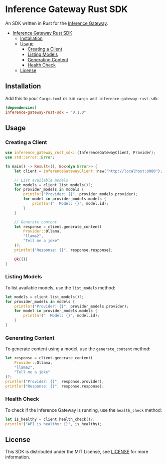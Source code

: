 # Inference Gateway Rust SDK

An SDK written in Rust for the [Inference Gateway](https://github.com/edenreich/inference-gateway).

- [Inference Gateway Rust SDK](#inference-gateway-rust-sdk)
  - [Installation](#installation)
  - [Usage](#usage)
    - [Creating a Client](#creating-a-client)
    - [Listing Models](#listing-models)
    - [Generating Content](#generating-content)
    - [Health Check](#health-check)
  - [License](#license)

## Installation

Add this to your `Cargo.toml` or run `cargo add inference-gateway-rust-sdk`:

```toml
[dependencies]
inference-gateway-rust-sdk = "0.1.0"
```

## Usage

### Creating a Client

```rust
use inference_gateway_rust_sdk::{InferenceGatewayClient, Provider};
use std::error::Error;

fn main() -> Result<(), Box<dyn Error>> {
    let client = InferenceGatewayClient::new("http://localhost:8080");

    // List available models
    let models = client.list_models()?;
    for provider_models in models {
        println!("Provider: {}", provider_models.provider);
        for model in provider_models.models {
            println!("  Model: {}", model.id);
        }
    }

    // Generate content
    let response = client.generate_content(
        Provider::Ollama,
        "llama2",
        "Tell me a joke"
    )?;
    println!("Response: {}", response.response);

    Ok(())
}
```

### Listing Models

To list available models, use the `list_models` method:

```rust
let models = client.list_models()?;
for provider_models in models {
    println!("Provider: {}", provider_models.provider);
    for model in provider_models.models {
        println!("  Model: {}", model.id);
    }
}
```

### Generating Content

To generate content using a model, use the `generate_content` method:

```rust
let response = client.generate_content(
    Provider::Ollama,
    "llama2",
    "Tell me a joke"
)?;
println!("Provider: {}", response.provider);
println!("Response: {}", response.response);
```

### Health Check

To check if the Inference Gateway is running, use the `health_check` method:

```rust
let is_healthy = client.health_check()?;
println!("API is healthy: {}", is_healthy);
```

## License

This SDK is distributed under the MIT License, see [LICENSE](LICENSE) for more information.
